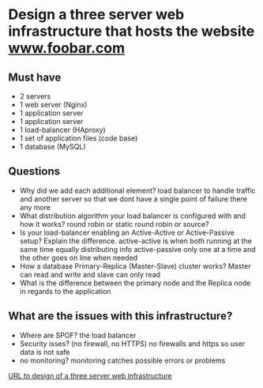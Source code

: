 # Design a three server web infrastructure that hosts the website www.foobar.com

## Must have
* 2 servers
* 1 web server (Nginx)
* 1 application server
* 1 application server
* 1 load-balancer (HAproxy)
* 1 set of application files (code base)
* 1 database (MySQL)

## Questions

* Why did we add each additional element?
    load balancer to handle traffic and another server so that we dont have a single point of failure there any more
* What distribution algorithm your load balancer is configured with and how it works?
    round robin  or static round robin or source?
* Is your load-balancer enabling an Active-Active or Active-Passive setup? Explain the difference.
 active-active is when both running at the same time equally distributing info
 active-passive only one at a time and the other goes on line when needed
* How a database Primary-Replica (Master-Slave) cluster works?
    Master can read and write and slave can only read
* What is the difference between the primary node and the Replica node in regards to the application


## What are the issues with this infrastructure?

* Where are SPOF?
    the load balancer
* Security isses? (no firewall, no HTTPS)
    no firewalls and https so user data is not safe
* no monitoring?
    monitoring catches possible errors or problems

[URL to design of a three server web infrastructure](https://imgur.com/a/U594TaV)
